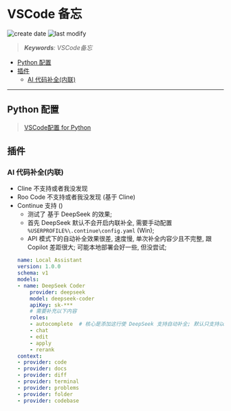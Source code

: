 VSCode 备忘
===
<!--START_SECTION:badge-->

![create date](https://img.shields.io/static/v1?label=create%20date&message=2025-08-08&label_color=gray&color=lightsteelblue&style=flat-square)
![last modify](https://img.shields.io/static/v1?label=last%20modify&message=2025-08-08%2020%3A00%3A40&label_color=gray&color=thistle&style=flat-square)

<!--END_SECTION:badge-->
<!--info
date: 2025-08-08 16:26:03
top: false
draft: false
hidden: false
level: 0
tag: [tools]
-->

> ***Keywords**: VSCode备忘*

<!--START_SECTION:paper_title-->
<!--END_SECTION:paper_title-->

<!--START_SECTION:toc-->
- [Python 配置](#python-配置)
- [插件](#插件)
    - [AI 代码补全(内联)](#ai-代码补全内联)
<!--END_SECTION:toc-->

---

## Python 配置
> [VSCode配置 for Python](VSCode配置-Python.md)

## 插件

### AI 代码补全(内联)

- Cline 不支持或者我没发现
- Roo Code 不支持或者我没发现 (基于 Cline)
- Continue 支持 ()
    - 测试了 基于 DeepSeek 的效果; 
    - 首先 DeepSeek 默认不会开启内联补全, 需要手动配置 `%USERPROFILE%\.continue\config.yaml` (Win);
    - API 模式下的自动补全效果很差, 速度慢, 单次补全内容少且不完整, 跟 Copilot 差距很大; 可能本地部署会好一些, 但没尝试;
    ```yaml
    name: Local Assistant
    version: 1.0.0
    schema: v1
    models:
    - name: DeepSeek Coder
        provider: deepseek
        model: deepseek-coder
        apiKey: sk-***
        # 需要补充以下内容
        roles:
        - autocomplete  # 核心是添加这行使 DeepSeek 支持自动补全; 默认只支持以下 4 种场景;
        - chat
        - edit
        - apply
        - rerank
    context:
    - provider: code
    - provider: docs
    - provider: diff
    - provider: terminal
    - provider: problems
    - provider: folder
    - provider: codebase
    ``` 
